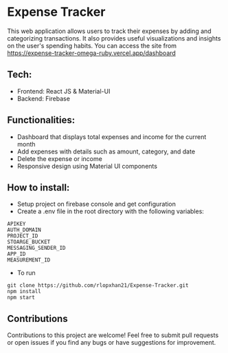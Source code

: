 # Expense Tracker

This web application allows users to track their expenses by adding and categorizing transactions. It also provides useful visualizations and insights on the user's spending habits. You can access the site from https://expense-tracker-omega-ruby.vercel.app/dashboard

## Tech:

- Frontend: React JS & Material-UI
- Backend: Firebase

## Functionalities:

- Dashboard that displays total expenses and income for the current month
- Add expenses with details such as amount, category, and date
- Delete the expense or income
- Responsive design using Material UI components

## How to install:
- Setup project on firebase console and get configuration
- Create a .env file in the root directory with the following variables:

```
APIKEY
AUTH_DOMAIN
PROJECT_ID 
STOARGE_BUCKET 
MESSAGING_SENDER_ID 
APP_ID 
MEASUREMENT_ID 
```

- To run

```
git clone https://github.com/rlopxhan21/Expense-Tracker.git
npm install
npm start
```

## Contributions

Contributions to this project are welcome! Feel free to submit pull requests or open issues if you find any bugs or have suggestions for improvement.


